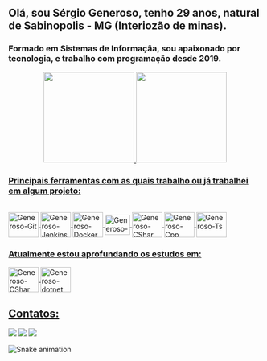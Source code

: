## Olá, sou Sérgio Generoso, tenho 29 anos, natural de Sabinopolis - MG (Interiozão de minas).
### Formado em Sistemas de Informaçãa, sou apaixonado por tecnologia, e trabalho com programação desde 2019.

<div align="center">
  <a href="https://github.com/sergiogeneroso">
  <img height="180em" src="https://github-readme-stats.vercel.app/api?username=sergiogeneroso&show_icons=true&theme=gruvbox&include_all_commits=true&count_private=true"/>
  <img height="180em" src="https://github-readme-stats.vercel.app/api/top-langs/?username=sergiogeneroso&layout=compact&langs_count=7&theme=gruvbox"/>
</div>

 
### Principais ferramentas com as quais trabalho ou já trabalhei em algum projeto: 
<div style="display: inline_block"><br>
  <img align="center" alt="Generoso-Git" height="50" width="60" src="https://cdn.jsdelivr.net/gh/devicons/devicon/icons/git/git-original.svg">
  <img align="center" alt="Generoso-Jenkins" height="50" width="60" src="https://cdn.jsdelivr.net/gh/devicons/devicon/icons/jenkins/jenkins-original.svg">
  <img align="center" alt="Generoso-Docker" height="50" width="60" src="https://cdn.jsdelivr.net/gh/devicons/devicon/icons/docker/docker-original.svg">
  <img align="center" alt="Generoso-Delphi" height="40" width="50" src="https://dtffvb2501i0o.cloudfront.net/images/logos/logo-page/delphi-logo-1024.png">
  <img align="center" alt="Generoso-CShar" height="50" width="60" src="https://cdn.jsdelivr.net/gh/devicons/devicon/icons/csharp/csharp-original.svg">
  <img align="center" alt="Generoso-Cpp" height="50" width="60" src="https://cdn.jsdelivr.net/gh/devicons/devicon/icons/cplusplus/cplusplus-original.svg">
  <img align="center" alt="Generoso-Ts" height="50" width="60" src="https://cdn.jsdelivr.net/gh/devicons/devicon/icons/typescript/typescript-original.svg">
</div>
  
### Atualmente estou aprofundando os estudos em:
<div style="display: inline_block">
  <img align="center" alt="Generoso-CShar" height="50" width="60" src="https://cdn.jsdelivr.net/gh/devicons/devicon/icons/csharp/csharp-original.svg">
  <img align="center" alt="Generoso-dotnet" height="50" width="60" src="https://cdn.jsdelivr.net/gh/devicons/devicon/icons/dotnetcore/dotnetcore-original.svg">
</div>

## Contatos:

<div>
<a href="https://instagram.com/seegeneroso" target="_blank"><img src="https://img.shields.io/badge/-Instagram-%23E4405F?style=for-the-badge&logo=instagram&logoColor=white" target="_blank"></a>
<a href = "mailto:sergiofgeneroso@hotmail.com"><img src="https://img.shields.io/badge/Microsoft_Outlook-0078D4?style=for-the-badge&logo=microsoft-outlook&logoColor=white" target="_blank"></a>
<a href="https://www.linkedin.com/in/seu-usuário-linkedln-aqui" target="_blank"><img src="https://img.shields.io/badge/-LinkedIn-%230077B5?style=for-the-badge&logo=linkedin&logoColor=white" target="_blank"></a>

![Snake animation](https://github.com/sergiogeneroso/sergiogeneroso/blob/output/github-contribution-grid-snake.svg)
</div>
